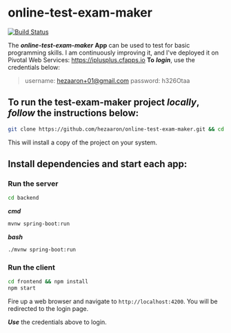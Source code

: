 # online-test-exam-maker
[![Build Status](https://travis-ci.org/hezaaron/online-test-exam-maker.svg?branch=master)](https://travis-ci.org/hezaaron/online-test-exam-maker)

The ***online-test-exam-maker*** **App** can be used to test for basic programming skills. I am continuously improving it,
and I've deployed it on Pivotal Web Services: https://iplusplus.cfapps.io **To** **_login_**, use the credentials below:

> username: hezaaron+01@gmail.com
> password: h326Otaa

## To run the test-exam-maker project _locally_, _follow_ the instructions below:

```sh
git clone https://github.com/hezaaron/online-test-exam-maker.git && cd online-test-exam-maker
```

This will install a copy of the project on your system.

## Install dependencies and start each app:

### Run the server

```sh
cd backend
```

**_cmd_**

```sh
mvnw spring-boot:run
```

**_bash_**

```sh
./mvnw spring-boot:run
```

### Run the client

```sh
cd frontend && npm install
npm start
```

Fire up a web browser and navigate to `http://localhost:4200`. You will be redirected to the login page.

***_Use_*** the credentials above to login.